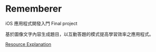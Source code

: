 # Rememberer
iOS 應用程式開發入門 Final project

基於圖像文字內容生成題目，以互動答題的模式提高學習效率之應用程式。

[Resource Explanation](https://hackmd.io/@Ateto/Skq4tTf_a)
